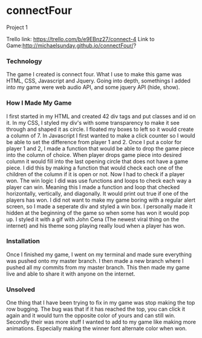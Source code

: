 # connectFour
Project 1

Trello link: https://trello.com/b/e9EBnz27/connect-4 
Link to Game:http://michaelsunday.github.io/connectFour/?

### Technology

The game I created is connect four. What I use to make this game was HTML, CSS, Javascript and Jquery. Going into depth, somethings I added into my game were web audio API, and some jquery API (hide, show). 

### How I Made My Game

I first started in my HTML and created 42 div tags and put classes and id on it. In my CSS, I styled my div's with some transparency to make it see through and shaped it as circle. I floated my boxes to left so it would create a column of 7. In Javascript I first wanted to make a click counter so I would be able to set the difference from player 1 and 2. Once I put a color for player 1 and 2, I made a function that would be able to drop the game piece into the column of choice. When player drops game piece into desired column it would fill into the last opening circle that does not have a game piece. I did this by making a function that would check each one of the children of the column if it is open or not. Now I had to check if a player won. The win logic I did was use functions and loops to check each way a player can win. Meaning this I made a function and loop that checked horizontally, vertically, and diagonally. It would print out true if one of the players has won. I did not want to make my game boring with a regular alert screen, so I made a seperate div and styled a win box. I personally made it hidden at the beginning of the game so when some has won it would pop up. I styled it with a gif with John Cena (The newest viral thing on the internet) and his theme song playing really loud when a player has won.

### Installation

Once I finished my game, I went on my terminal and made sure everything was pushed onto my master branch. I then made a new branch where I pushed all my commits from my master branch. This then made my game live and able to share it with anyone on the internet. 

### Unsolved

One thing that I have been trying to fix in my game was stop making the top row bugging. The bug was that if it has reached the top, you can click it again and it would turn the opposite color of yours and can still win. Secondly their was more stuff I wanted to add to my game like making more animations. Especially making the winner font alternate color when won.